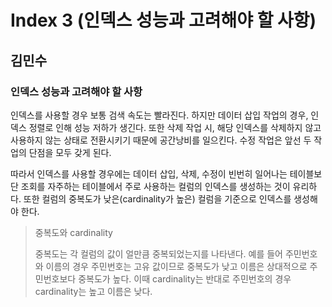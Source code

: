 # Index 3 (인덱스 성능과 고려해야 할 사항)
## 김민수

### 인덱스 성능과 고려해야 할 사항

인덱스를 사용할 경우 보통 검색 속도는 빨라진다. 하지만 데이터 삽입 작업의 경우, 인덱스 정렬로 인해 성능 저하가 생긴다. 또한 삭제 작업 시, 해당 인덱스를 삭제하지 않고 사용하지 않는 상태로 전환시키기 때문에 공간낭비를 일으킨다. 수정 작업은 앞선 두 작업의 단점을 모두 갖게 된다.

따라서 인덱스를 사용할 경우에는 데이터 삽입, 삭제, 수정이 빈번히 일어나는 테이블보단 조회를 자주하는 테이블에서 주로 사용하는 컬럼의 인덱스를 생성하는 것이 유리하다. 또한 컬럼의 중복도가 낮은(cardinality가 높은) 컬럼을 기준으로 인덱스를 생성해야 한다.

> 중복도와 cardinality
>
> 중복도는 각 컬럼의 값이 얼만큼 중복되었는지를 나타낸다. 예를 들어 주민번호와 이름의 경우 주민번호는 고유 값이므로 중복도가 낮고 이름은 상대적으로 주민번호보다 중복도가 높다. 이때 cardinality는 반대로 주민번호의 경우 cardinality는 높고 이름은 낮다.
